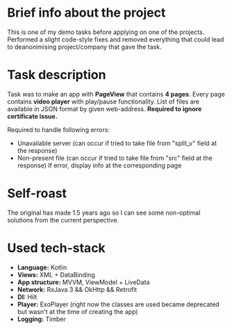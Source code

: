 # Brief info about the project

This is one of my demo tasks before applying on one of the projects. 
Performed a slight code-style fixes and removed everything that could lead to deanonimising project/company that gave the task.

# Task description

Task was to make an app with **PageView** that contains **4 pages**. Every page contains **video player** with play/pause functionality. 
List of files are available in JSON format by given web-address. 
**Required to ignore certificate issue.**

Required to handle following errors: 
- Unavailable server (can occur if tried to take file from "split_v" field at the response)
- Non-present file (can occur if tried to take file from "src" field at the response)
If error, display info at the corresponding page

# Self-roast
The original has made 1.5 years ago so I can see some non-optimal solutions from the current perspective.

# Used tech-stack
* **Language:** Kotlin
* **Views:** XML + DataBinding
* **App structure:** MVVM, ViewModel + LiveData
* **Network:** RxJava 3 && OkHttp && Retrofit
* **DI:** Hilt
* **Player:** ExoPlayer (right now the classes are used became deprecated but wasn't at the time of creating the app)
* **Logging:** Timber
